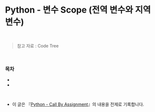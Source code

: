 # Python - 변수 Scope (전역 변수와 지역 변수)

<br/>

> 참고 자료 : Code Tree

<br/>

### 목차

- <a href=""></a>
- <a href=""></a>

<br/>

- 이 글은 『<a href="https://github.com/SangYoonLee1231/TIL/blob/main/Python/python_call_by_assignment.md">Python - Call By Assignment</a>』의 내용을 전제로 기록합니다.

<br/>

##
